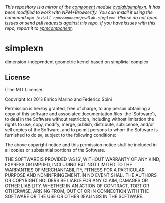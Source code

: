 *This repository is a mirror of the [component](http://component.io) module [cvdlab/simplexn](http://github.com/cvdlab/simplexn). It has been modified to work with NPM+Browserify. You can install it using the command `npm install npmcomponent/cvdlab-simplexn`. Please do not open issues or send pull requests against this repo. If you have issues with this repo, report it to [npmcomponent](https://github.com/airportyh/npmcomponent).*
# simplexn

dimension-independent geometric kernel based on simplicial complex

## License

(The MIT License)

Copyright (c) 2013 Enrico Marino and Federico Spini

Permission is hereby granted, free of charge, to any person obtaining
a copy of this software and associated documentation files (the
'Software'), to deal in the Software without restriction, including
without limitation the rights to use, copy, modify, merge, publish,
distribute, sublicense, and/or sell copies of the Software, and to
permit persons to whom the Software is furnished to do so, subject to
the following conditions:

The above copyright notice and this permission notice shall be
included in all copies or substantial portions of the Software.

THE SOFTWARE IS PROVIDED 'AS IS', WITHOUT WARRANTY OF ANY KIND,
EXPRESS OR IMPLIED, INCLUDING BUT NOT LIMITED TO THE WARRANTIES OF
MERCHANTABILITY, FITNESS FOR A PARTICULAR PURPOSE AND NONINFRINGEMENT.
IN NO EVENT SHALL THE AUTHORS OR COPYRIGHT HOLDERS BE LIABLE FOR ANY
CLAIM, DAMAGES OR OTHER LIABILITY, WHETHER IN AN ACTION OF CONTRACT,
TORT OR OTHERWISE, ARISING FROM, OUT OF OR IN CONNECTION WITH THE
SOFTWARE OR THE USE OR OTHER DEALINGS IN THE SOFTWARE.
